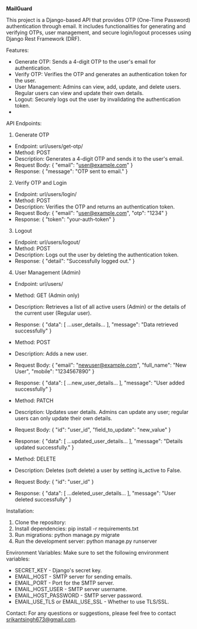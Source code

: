 **MailGuard**

This project is a Django-based API that provides OTP (One-Time Password) authentication through
email. It includes functionalities for generating and verifying OTPs, user management, and secure
login/logout processes using Django Rest Framework (DRF).

Features:
- Generate OTP: Sends a 4-digit OTP to the user's email for authentication.
- Verify OTP: Verifies the OTP and generates an authentication token for the user.
- User Management: Admins can view, add, update, and delete users. Regular users can view and
update their own details.
- Logout: Securely logs out the user by invalidating the authentication token.
- 
API Endpoints:
1. Generate OTP
- Endpoint: url/users/get-otp/
- Method: POST
- Description: Generates a 4-digit OTP and sends it to the user's email.
- Request Body:
 {
 "email": "user@example.com"
 }
- Response:
 {
 "message": "OTP sent to email."
 }

2. Verify OTP and Login
- Endpoint: url/users/login/
- Method: POST
- Description: Verifies the OTP and returns an authentication token.
- Request Body:
 {
 "email": "user@example.com",
 "otp": "1234"
 }
- Response:
 {
 "token": "your-auth-token"
 }

3. Logout
- Endpoint: url/users/logout/
- Method: POST
- Description: Logs out the user by deleting the authentication token.
- Response:
 {
 "detail": "Successfully logged out."
 }

4. User Management (Admin)
- Endpoint: url/users/
  
- Method: GET (Admin only)
- Description: Retrieves a list of all active users (Admin) or the details of the current user (Regular
user).
- Response:
 {
 "data": [ ...user_details... ],
 "message": "Data retrieved successfully"
 }

- Method: POST
- Description: Adds a new user.
- Request Body:
 {
 "email": "newuser@example.com",
 "full_name": "New User",
 "mobile": "1234567890"
 }
- Response:
 {
 "data": [ ...new_user_details... ],
 "message": "User added successfully"
 }

- Method: PATCH
- Description: Updates user details. Admins can update any user; regular users can only update
their own details.
- Request Body:
 {
 "id": "user_id",
 "field_to_update": "new_value"
 }
- Response:
 {
 "data": [ ...updated_user_details... ],
 "message": "Details updated successfully."
 }

-  Method: DELETE
- Description: Deletes (soft delete) a user by setting is_active to False.
- Request Body:
 {
 "id": "user_id"
 }
- Response:
 {
 "data": [ ...deleted_user_details... ],
 "message": "User deleted successfully"
 }

Installation:
1. Clone the repository:
2. Install dependencies:
 pip install -r requirements.txt
3. Run migrations:
 python manage.py migrate
4. Run the development server:
 python manage.py runserver

Environment Variables:
Make sure to set the following environment variables:
- SECRET_KEY - Django's secret key.
- EMAIL_HOST - SMTP server for sending emails.
- EMAIL_PORT - Port for the SMTP server.
- EMAIL_HOST_USER - SMTP server username.
- EMAIL_HOST_PASSWORD - SMTP server password.
- EMAIL_USE_TLS or EMAIL_USE_SSL - Whether to use TLS/SSL.

Contact:
For any questions or suggestions, please feel free to contact srikantsingh673@gmail.com.

